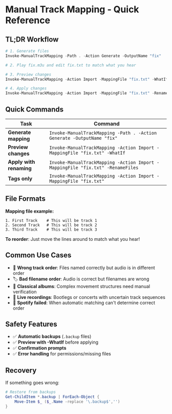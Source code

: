 # Manual Track Mapping - Quick Reference

## TL;DR Workflow

```powershell
# 1. Generate files
Invoke-ManualTrackMapping -Path . -Action Generate -OutputName "fix"

# 2. Play fix.m3u and edit fix.txt to match what you hear

# 3. Preview changes  
Invoke-ManualTrackMapping -Action Import -MappingFile "fix.txt" -WhatIf

# 4. Apply changes
Invoke-ManualTrackMapping -Action Import -MappingFile "fix.txt" -RenameFiles
```

## Quick Commands

| Task | Command |
|------|---------|
| **Generate mapping** | `Invoke-ManualTrackMapping -Path . -Action Generate -OutputName "fix"` |
| **Preview changes** | `Invoke-ManualTrackMapping -Action Import -MappingFile "fix.txt" -WhatIf` |
| **Apply with renaming** | `Invoke-ManualTrackMapping -Action Import -MappingFile "fix.txt" -RenameFiles` |
| **Tags only** | `Invoke-ManualTrackMapping -Action Import -MappingFile "fix.txt"` |

## File Formats

**Mapping file example:**
```
1. First Track    # This will be track 1
2. Second Track   # This will be track 2  
3. Third Track    # This will be track 3
```

**To reorder**: Just move the lines around to match what you hear!

## Common Use Cases

- 🎵 **Wrong track order**: Files named correctly but audio is in different order
- 🏷️ **Bad filename order**: Audio is correct but filenames are wrong  
- 🎼 **Classical albums**: Complex movement structures need manual verification
- 🎤 **Live recordings**: Bootlegs or concerts with uncertain track sequences
- 🔧 **Spotify failed**: When automatic matching can't determine correct order

## Safety Features

- ✅ **Automatic backups** (`.backup` files)
- ✅ **Preview with -WhatIf** before applying
- ✅ **Confirmation prompts** 
- ✅ **Error handling** for permissions/missing files

## Recovery

If something goes wrong:
```powershell
# Restore from backups
Get-ChildItem *.backup | ForEach-Object { 
    Move-Item $_ ($_.Name -replace '\.backup$','') 
}
```